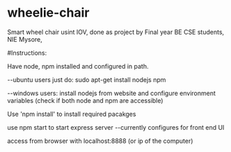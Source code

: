 # wheelie-chair
Smart wheel chair usint IOV, done as project by Final year BE CSE students, NIE Mysore,

#Instructions:

Have node, npm installed and configured in path.

--ubuntu users just do: sudo apt-get install nodejs npm

--windows users: install nodejs from website and configure environment variables (check if both node and npm are accessible)

Use 'npm install' to install required pacakges

use npm start to start express server --currently configures for front end UI

access from browser with localhost:8888 (or ip of the computer)
